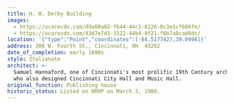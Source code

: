 ```yaml
---
title: H. W. Derby Building
images:
  - https://ucarecdn.com/d9a80a02-fb44-44c1-8226-0c3e1cf606fe/
  - https://ucarecdn.com/43d7e7d3-3322-44b4-8f21-f6b7a8cad8dc/
location: '{"type":"Point","coordinates":[-84.5177427,39.0994]}'
address: 300 W. Fourth St., Cincinnati, OH  45202
date_of_completion: early 1890s
style: Italianate
architect: >-
  Samuel Hannaford, one of Cincinnati's most prolific 19th Century architects
  who also designed Cincinnati City Hall and Music Hall.
original_function: Publishing house
historic_status: Listed on NRHP on March 3, 1980.
---
```

